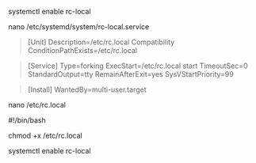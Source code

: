 systemctl enable rc-local

nano /etc/systemd/system/rc-local.service

>[Unit]
> Description=/etc/rc.local Compatibility
> ConditionPathExists=/etc/rc.local

>[Service]
> Type=forking
> ExecStart=/etc/rc.local start
> TimeoutSec=0
> StandardOutput=tty
> RemainAfterExit=yes
> SysVStartPriority=99

>[Install]
> WantedBy=multi-user.target
 
 nano /etc/rc.local
 
 #!/bin/bash
 
 chmod +x /etc/rc.local
 
 systemctl enable rc-local
